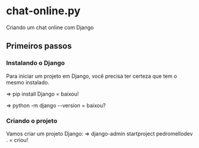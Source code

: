# chat-online.py
Criando um chat online com Django

## Primeiros passos
### Instalando o Django
Para iniciar um projeto em Django, você precisa ter certeza que tem o mesmo instalado.

=> pip install Django = baixou!

=> python -m django --version = baixou?

### Criando o projeto
Vamos criar um projeto Django:
=> django-admin startproject pedromellodev . = criou!

